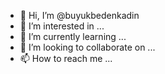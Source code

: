 - 👋 Hi, I’m @buyukbedenkadin
- 👀 I’m interested in ...
- 🌱 I’m currently learning ...
- 💞️ I’m looking to collaborate on ...
- 📫 How to reach me ...

<!---
buyukbedenkadin/buyukbedenkadin is a ✨ special ✨ repository because its `README.md` (this file) appears on your GitHub profile.
You can click the Preview link to take a look at your changes.
--->

